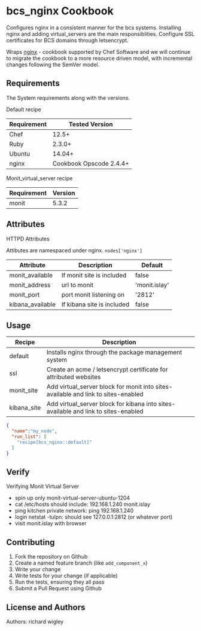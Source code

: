 bcs_nginx Cookbook
======================
Configures nginx in a consistent manner for the bcs systems.
Installing nginx and adding virtual_servers are the main responsiblities.
Configure SSL certificates for BCS domains through letsencrypt.

Wraps [nginx](https://github.com/chef-cookbooks/nginx) - cookbook supported by Chef Software and we will continue to migrate the cookbook to a more resource driven model, with incremental changes following the SemVer model.


Requirements
------------

The System requirements along with the versions.

Default recipe

| Requirement | Tested Version                                                  |
| ----------- | ----------------------------------------------------------------|
| Chef        | 12.5+                                                           |
| Ruby        | 2.3.0+                                                          |
| Ubuntu      | 14.04+                                                          |
| nginx       | Cookbook Opscode 2.4.4+                                         |

Monit_virtual_server recipe

| Requirement | Version                                                         |
| ----------- | ----------------------------------------------------------------|
| monit       | 5.3.2                                                           |


Attributes
----------

HTTPD Attributes

Attibutes are namespaced under nginx. `nodes['nginx']`

| Attribute        | Description                | Default             |
| ---------------- | -------------------------- | --------------------|
| monit_available  | If monit site is included  | false               |
| monit_address    | url to monit               | 'monit.islay'       |
| monit_port       | port monit listening on    | '2812'              |
| kibana_available | If kibana site is included | false               |


Usage
-----

| Recipe      | Description                                                                        |
| ----------- | ---------------------------------------------------------------------------------- |
| default     | Installs nginx through the package management system                               |
| ssl         | Create an acme / letsencrypt certificate for attributed websites                   |
| monit_site  | Add virtual_server block for monit into sites-available and link to sites-enabled  |
| kibana_site | Add virtual_server block for kibana into sites-available and link to sites-enabled |

```json
{
  "name":"my_node",
  "run_list": [
    "recipe[bcs_nginx::default]"
  ]
}
```

Verify
------

Verifying Monit Virtual Server
* spin up only monit-virtual-server-ubuntu-1204
* cat /etc/hosts should include: 192.168.1.240      monit.islay
* ping kitchen private network: ping 192.168.1.240
* login netstat -tulpn: should see 127.0.0.1:2812 (or whatever port)
* visit monit.islay with browser


Contributing
------------

1. Fork the repository on Github
2. Create a named feature branch (like `add_component_x`)
3. Write your change
4. Write tests for your change (if applicable)
5. Run the tests, ensuring they all pass
6. Submit a Pull Request using Github

License and Authors
-------------------
Authors: richard wigley
